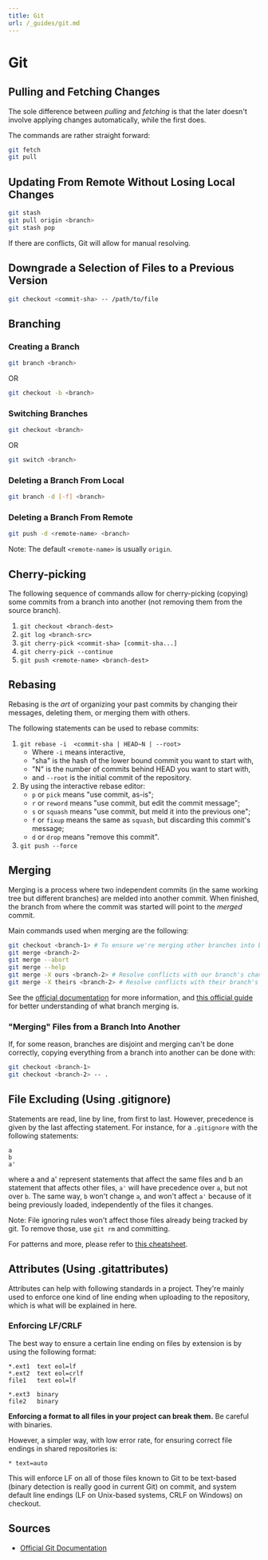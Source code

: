 ```yaml
---
title: Git
url: /_guides/git.md
---
```


# Git

## Pulling and Fetching Changes

The sole difference between _pulling_ and _fetching_ is that the later doesn't involve applying changes automatically,
while the first does.

The commands are rather straight forward:

```bash
git fetch
git pull
```

## Updating From Remote Without Losing Local Changes

```bash
git stash
git pull origin <branch>
git stash pop
```

If there are conflicts, Git will allow for manual resolving.

## Downgrade a Selection of Files to a Previous Version

```bash
git checkout <commit-sha> -- /path/to/file
```

## Branching

### Creating a Branch

```bash
git branch <branch>
```

OR

```bash
git checkout -b <branch>
```

### Switching Branches

```bash
git checkout <branch>
```

OR

```bash
git switch <branch>
```

### Deleting a Branch From Local

```bash
git branch -d [-f] <branch>
```

### Deleting a Branch From Remote

```bash
git push -d <remote-name> <branch>
```

Note: The default `<remote-name>` is usually `origin`.

## Cherry-picking

The following sequence of commands allow for cherry-picking (copying) some commits from a branch into another (not
removing them from the source branch).

1. `git checkout <branch-dest>`
2. `git log <branch-src>`
3. `git cherry-pick <commit-sha> [commit-sha...]`
4. `git cherry-pick --continue`
5. `git push <remote-name> <branch-dest>`

## Rebasing

Rebasing is the _art_ of organizing your past commits by changing their messages, deleting them, or merging them with
others.

The following statements can be used to rebase commits:

1. `git rebase -i  <commit-sha | HEAD~N | --root>`
    - Where `-i` means interactive,
    - "sha" is the hash of the lower bound commit you want to start with,
    - "N" is the number of commits behind HEAD you want to start with,
    - and `--root` is the initial commit of the repository.
2. By using the interactive rebase editor:
    - `p` or `pick` means "use commit, as-is";
    - `r` or `reword` means "use commit, but edit the commit message";
    - `s` or `squash` means "use commit, but meld it into the previous one";
    - `f` or `fixup` means the same as `squash`, but discarding this commit's message;
    - `d` or `drop` means "remove this commit".
3. `git push --force`

## Merging

Merging is a process where two independent commits (in the same working tree but different branches) are melded into
another commit. When finished, the branch from where the commit was started will point to the _merged_ commit.

Main commands used when merging are the following:

```bash
git checkout <branch-1> # To ensure we're merging other branches into branch-1
git merge <branch-2>
git merge --abort
git merge --help
git merge -X ours <branch-2> # Resolve conflicts with our branch's changes
git merge -X theirs <branch-2> # Resolve conflicts with their branch's changes
```

See the [official documentation](https://git-scm.com/docs/git-merge) for more information,
and [this official guide](https://git-scm.com/book/en/v2/Git-Branching-Basic-Branching-and-Merging) for better
understanding of what branch merging is.

### "Merging" Files from a Branch Into Another

If, for some reason, branches are disjoint and merging can't be done correctly, copying everything from a branch into
another can be done with:

```bash
git checkout <branch-1>
git checkout <branch-2> -- .
```

## File Excluding (Using .gitignore)

Statements are read, line by line, from first to last. However, precedence is given by the last affecting statement. For
instance, for a `.gitignore` with the following statements:

```
a
b
a'
```

where a and a' represent statements that affect the same files and b an statement that affects other files,
`a'` will have precedence over `a`, but not over `b`. The same way, `b` won't change `a`, and won't affect `a'` because
of it being previously loaded, independently of the files it changes.

Note: File ignoring rules won't affect those files already being tracked by git. To remove those, use `git rm` and
committing.

For patterns and more, please refer
to [this cheatsheet](https://gist.github.com/jstnlvns/ebaa046fae16543cc9efc7f24bcd0e31).

## Attributes (Using .gitattributes)

Attributes can help with following standards in a project. They're mainly used to enforce one kind of line ending when
uploading to the repository, which is what will be explained in here.

### Enforcing LF/CRLF

The best way to ensure a certain line ending on files by extension is by using the following format:

```
*.ext1  text eol=lf
*.ext2  text eol=crlf
file1   text eol=lf

*.ext3  binary
file2   binary
```

**Enforcing a format to all files in your project can break them.** Be careful with binaries.

However, a simpler way, with low error rate, for ensuring correct file endings in shared repositories is:

```
* text=auto
```

This will enforce LF on all of those files known to Git to be text-based (binary detection is really good in current
Git) on commit, and system default line endings (LF on Unix-based systems, CRLF on Windows) on checkout.

## Sources

- [Official Git Documentation](https://git-scm.com/docs)
